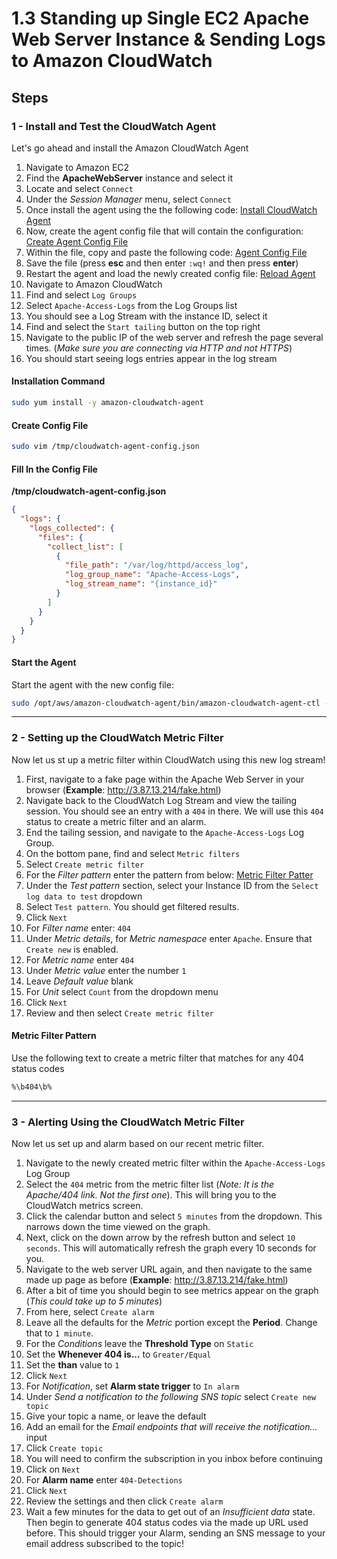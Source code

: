 # 1.3 Standing up Single EC2 Apache Web Server Instance & Sending Logs to Amazon CloudWatch

## Steps

### 1 - Install and Test the CloudWatch Agent

Let's go ahead and install the Amazon CloudWatch Agent

1. Navigate to Amazon EC2
2. Find the **ApacheWebServer** instance and select it
3. Locate and select `Connect`
4. Under the _Session Manager_ menu, select `Connect`
5. Once install the agent using the the following code: [Install CloudWatch Agent](#installation-command)
6. Now, create the agent config file that will contain the configuration: [Create Agent Config File](#create-config-file)
7. Within the file, copy and paste the following code: [Agent Config File](#fill-in-the-config-file)
8. Save the file (press **esc** and then enter `:wq!` and then press **enter**)
9. Restart the agent and load the newly created config file: [Reload Agent](#start-the-agent)
11. Navigate to Amazon CloudWatch
12. Find and select `Log Groups`
13. Select `Apache-Access-Logs` from the Log Groups list
14. You should see a Log Stream with the instance ID, select it
15. Find and select the `Start tailing` button on the top right 
16. Navigate to the public IP of the web server and refresh the page several times. (_Make sure you are connecting via HTTP and not HTTPS_)
17. You should start seeing logs entries appear in the log stream

#### Installation Command

```bash
sudo yum install -y amazon-cloudwatch-agent
```

#### Create Config File

```bash 
sudo vim /tmp/cloudwatch-agent-config.json 
```

#### Fill In the Config File

__/tmp/cloudwatch-agent-config.json__

```json
{
  "logs": {
    "logs_collected": {
      "files": {
        "collect_list": [
          {
            "file_path": "/var/log/httpd/access_log",
            "log_group_name": "Apache-Access-Logs",
            "log_stream_name": "{instance_id}"
          }
        ]
      }
    }
  }
}
```

#### Start the Agent

Start the agent with the new config file:

```bash
sudo /opt/aws/amazon-cloudwatch-agent/bin/amazon-cloudwatch-agent-ctl -a fetch-config -m ec2 -c file:/tmp/cloudwatch-agent-config.json -s
```

---

### 2 - Setting up the CloudWatch Metric Filter

Now let us st up a metric filter within CloudWatch using this new log stream!

1. First, navigate to a fake page within the Apache Web Server in your browser (**Example**: http://3.87.13.214/fake.html)
2. Navigate back to the CloudWatch Log Stream and view the tailing session. You should see an entry with a `404` in there. We will use this `404` status to create a metric filter and an alarm.
3. End the tailing session, and navigate to the `Apache-Access-Logs` Log Group.
4. On the bottom pane, find and select `Metric filters`
5. Select `Create metric filter`
6. For the *Filter pattern* enter the pattern from below: [Metric Filter Patter](#metric-filter-pattern)
7. Under the _Test pattern_ section, select your Instance ID from the `Select log data to test` dropdown
8. Select `Test pattern`. You should get filtered results.
9. Click `Next`
10. For _Filter name_ enter: `404`
11. Under _Metric details_, for _Metric namespace_ enter `Apache`. Ensure that `Create new` is enabled.
12. For _Metric name_ enter `404`
13. Under _Metric value_ enter the number `1`
14. Leave _Default value_ blank
15. For _Unit_ select `Count` from the dropdown menu
16. Click `Next`
17. Review and then select `Create metric filter`


#### Metric Filter Pattern

Use the following text to create a metric filter that matches for any 404 status codes

```bash
%\b404\b%
```

---

### 3 - Alerting Using the CloudWatch Metric Filter

Now let us set up and alarm based on our recent metric filter.

1. Navigate to the newly created metric filter within the `Apache-Access-Logs` Log Group
2. Select the `404` metric from the metric filter list (_Note: It is the Apache/404 link. Not the first one_). This will bring you to the CloudWatch metrics screen.
3. Click the calendar button and select `5 minutes` from the dropdown. This narrows down the time viewed on the graph.
4. Next, click on the down arrow by the refresh button and select `10 seconds`. This will automatically refresh the graph every 10 seconds for you.
5. Navigate to the web server URL again, and then navigate to the same made up page as before (**Example**: http://3.87.13.214/fake.html)
6. After a bit of time you should begin to see metrics appear on the graph (_This could take up to 5 minutes_)
7. From here, select `Create alarm`
8. Leave all the defaults for the _Metric_ portion except the **Period**. Change that to `1 minute`.
9. For the _Conditions_ leave the **Threshold Type** on `Static`
10. Set the **Whenever 404 is...** to `Greater/Equal`
11. Set the **than** value to `1`
12. Click `Next`
13. For _Notification_, set **Alarm state trigger** to `In alarm`
14. Under _Send a notification to the following SNS topic_ select `Create new topic`
15. Give your topic a name, or leave the default
16. Add an email for the _Email endpoints that will receive the notification…_ input
17. Click `Create topic`
18. You will need to confirm the subscription in you inbox before continuing
19. Click on `Next`
20. For **Alarm name** enter `404-Detections`
21. Click `Next`
22. Review the settings and then click `Create alarm`
23. Wait a few minutes for the data to get out of an _Insufficient data_ state. Then begin to generate 404 status codes via the made up URL used before. This should trigger your Alarm, sending an SNS message to your email address subscribed to the topic!